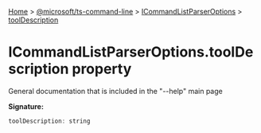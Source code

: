 [Home](./index) &gt; [@microsoft/ts-command-line](ts-command-line.md) &gt; [ICommandListParserOptions](ts-command-line.icommandlistparseroptions.md) &gt; [toolDescription](ts-command-line.icommandlistparseroptions.tooldescription.md)

# ICommandListParserOptions.toolDescription property

General documentation that is included in the "--help" main page

**Signature:**
```javascript
toolDescription: string
```
